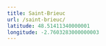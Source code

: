 ```yaml
---
title: Saint-Brieuc
url: /saint-brieuc/
latitude: 48.51411340000001
longitude: -2.7603283000000003
---
```

